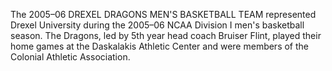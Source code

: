 The 2005–06 DREXEL DRAGONS MEN'S BASKETBALL TEAM represented Drexel University during the 2005–06 NCAA Division I men's basketball season. The Dragons, led by 5th year head coach Bruiser Flint, played their home games at the Daskalakis Athletic Center and were members of the Colonial Athletic Association.
